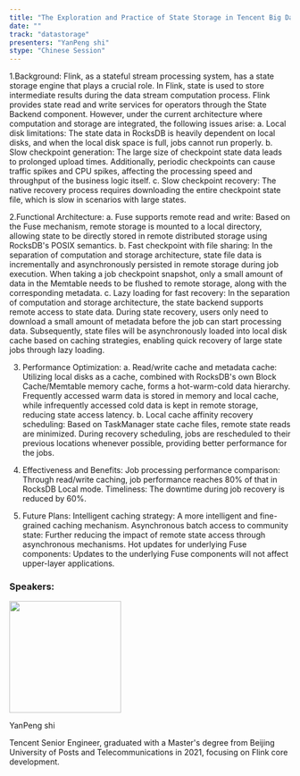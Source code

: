```yaml
---
title: "The Exploration and Practice of State Storage in Tencent Big Data Flink with Separation of Computati"
date: ""
track: "datastorage"
presenters: "YanPeng shi"
stype: "Chinese Session"
---
```


1.Background:
Flink, as a stateful stream processing system, has a state storage engine that plays a crucial role. In Flink, state is used to store intermediate results during the data stream computation process. Flink provides state read and write services for operators through the State Backend component. However, under the current architecture where computation and storage are integrated, the following issues arise:
a. Local disk limitations: The state data in RocksDB is heavily dependent on local disks, and when the local disk space is full, jobs cannot run properly.
b. Slow checkpoint generation: The large size of checkpoint state data leads to prolonged upload times. Additionally, periodic checkpoints can cause traffic spikes and CPU spikes, affecting the processing speed and throughput of the business logic itself.
c. Slow checkpoint recovery: The native recovery process requires downloading the entire checkpoint state file, which is slow in scenarios with large states.

2.Functional Architecture:
a. Fuse supports remote read and write: Based on the Fuse mechanism, remote storage is mounted to a local directory, allowing state to be directly stored in remote distributed storage using RocksDB's POSIX semantics.
b. Fast checkpoint with file sharing: In the separation of computation and storage architecture, state file data is incrementally and asynchronously persisted in remote storage during job execution. When taking a job checkpoint snapshot, only a small amount of data in the Memtable needs to be flushed to remote storage, along with the corresponding metadata.
c. Lazy loading for fast recovery: In the separation of computation and storage architecture, the state backend supports remote access to state data. During state recovery, users only need to download a small amount of metadata before the job can start processing data. Subsequently, state files will be asynchronously loaded into local disk cache based on caching strategies, enabling quick recovery of large state jobs through lazy loading.

3. Performance Optimization:
a. Read/write cache and metadata cache: Utilizing local disks as a cache, combined with RocksDB's own Block Cache/Memtable memory cache, forms a hot-warm-cold data hierarchy. Frequently accessed warm data is stored in memory and local cache, while infrequently accessed cold data is kept in remote storage, reducing state access latency.
b. Local cache affinity recovery scheduling: Based on TaskManager state cache files, remote state reads are minimized. During recovery scheduling, jobs are rescheduled to their previous locations whenever possible, providing better performance for the jobs.

4. Effectiveness and Benefits:
Job processing performance comparison: Through read/write caching, job performance reaches 80% of that in RocksDB Local mode.
Timeliness: The downtime during job recovery is reduced by 60%.

5. Future Plans:
Intelligent caching strategy: A more intelligent and fine-grained caching mechanism.
Asynchronous batch access to community state: Further reducing the impact of remote state access through asynchronous mechanisms.
Hot updates for underlying Fuse components: Updates to the underlying Fuse components will not affect upper-layer applications.

### Speakers:


<img src="https://sessionize.com/image/8ab3-400o400o1-J6rdbW4HhzZRzSqmcX56bS.jpg" width="200" /><br/>

YanPeng shi

Tencent Senior Engineer, graduated with a Master's degree from Beijing University of Posts and Telecommunications in 2021, focusing on Flink core development.

